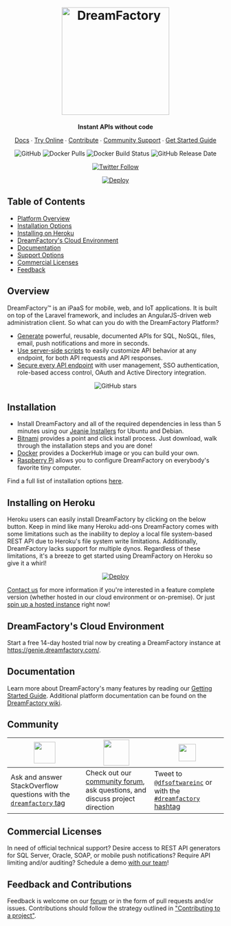 <h1 align="center">
    <a href="https://dreamfactory.com/"><img src="readme/vertical-logo-fullcolor.png" alt="DreamFactory" width="250" /></a>
</h1>

<p align="center">
    <strong>Instant APIs without code</strong>
</p>

<p align="center">
    <a href="https://wiki.dreamfactory.com">Docs</a> ∙ <a href="https://genie.dreamfactory.com">Try Online</a> ∙ <a href="https://github.com/dreamfactorysoftware/dreamfactory/blob/master/CONTRIBUTING.md">Contribute</a> ∙ <a href="http://community.dreamfactory.com/">Community Support</a> ∙ <a href="http://guide.dreamfactory.com/">Get Started Guide</a>
</p>

<p align="center">
    <img alt="GitHub" src="https://img.shields.io/github/license/dreamfactorysoftware/dreamfactory.svg?style=plastic">
    <img alt="Docker Pulls" src="https://img.shields.io/docker/pulls/dreamfactorysoftware/df-docker.svg?style=plastic">
    <img alt="Docker Build Status" src="https://img.shields.io/docker/build/dreamfactorysoftware/dreamfactory.svg?style=plastic">
    <img alt="GitHub Release Date" src="https://img.shields.io/github/release-date/dreamfactorysoftware/dreamfactory.svg?style=plastic">
</p>

<p align="center">
    <a href="https://twitter.com/dfsoftwareinc?lang=en"><img alt="Twitter Follow" src="https://img.shields.io/twitter/follow/dfsoftwareinc.svg?style=social"></a>
</p>

<p align="center">
<a href="https://heroku.com/deploy?template=https://github.com/heroku/node-js-getting-started">
  <img src="https://www.herokucdn.com/deploy/button.svg" alt="Deploy">
</a>
</p>

## Table of Contents

* <a href="#overview">Platform Overview</a>
* <a href="#installation">Installation Options</a>
* <a href="#heroku">Installing on Heroku</a>
* <a href="#hosted">DreamFactory's Cloud Environment</a>
* <a href="#documentation">Documentation</a>
* <a href="#community">Support Options</a>
* <a href="#commercial">Commercial Licenses</a>
* <a href="#feedback">Feedback</a>

<a name="overview"></a>
## Overview

DreamFactory™ is an iPaaS for mobile, web, and IoT applications. It is built on top of the Laravel framework, and includes an AngularJS-driven web administration client. So what can you do with the DreamFactory Platform?

* [Generate](http://guide.dreamfactory.com/docs/chapter03.html#generating-a-mysql-backed-api) powerful, reusable, documented APIs for SQL, NoSQL, files, email, push notifications and more in seconds.
* [Use server-side scripts](http://wiki.dreamfactory.com/DreamFactory/Tutorials/Server_Side_Scripting) to easily customize API behavior at any endpoint, for both API requests and API responses.
* [Secure every API endpoint](http://guide.dreamfactory.com/docs/chapter03.html#creating-a-role) with user management, SSO authentication, role-based access control, OAuth and Active Directory integration.

<p align="center">
    <img alt="GitHub stars" src="readme/ScreenRecording20190524at1.gif">
</p>

<a name="installation"></a>
## Installation

* Install DreamFactory and all of the required dependencies in less than 5 minutes using our [Jeanie Installers](https://github.com/dreamfactorysoftware/dreamfactory/tree/master/installers) for Ubuntu and Debian.
* [Bitnami](https://bitnami.com/stack/dreamfactory/installer) provides a point and click install process. Just download, walk through the installation steps and you are done!
* [Docker](http://wiki.dreamfactory.com/DreamFactory/Installation#Docker_Image) provides a DockerHub image or you can build your own.
* [Raspberry Pi](http://guide.dreamfactory.com/docs/raspberry-pi.html) allows you to configure DreamFactory on everybody's favorite tiny computer.

Find a full list of installation options [here](http://wiki.dreamfactory.com/DreamFactory/Installation).

<a name="heroku"></a>

## Installing on Heroku

Heroku users can easily install DreamFactory by clicking on the below button. Keep in mind like many Heroku add-ons DreamFactory comes with some limitations such as the inability to deploy a local file system-based REST API due to Heroku's file system write limitations. Additionally, DreamFactory lacks support for multiple dynos. Regardless of these limitations, it's a breeze to get started using DreamFactory on Heroku so give it a whirl!

<p align="center">
<a href="https://heroku.com/deploy?template=https://github.com/heroku/node-js-getting-started">
  <img src="https://www.herokucdn.com/deploy/button.svg" alt="Deploy">
</a>
</p>

<a href="#commercial">Contact us</a> for more information if you're interested in a feature complete version (whether hosted in our cloud environment or on-premise). Or just <a href="https://genie.dreamfactory.com/">spin up a hosted instance</a> right now! 

<a name="hosted"></a>
## DreamFactory's Cloud Environment

Start a free 14-day hosted trial now by creating a DreamFactory instance at <a href="https://genie.dreamfactory.com/">https://genie.dreamfactory.com/</a>.

<a name="documentation"></a>
## Documentation

Learn more about DreamFactory's many features by reading our [Getting Started Guide](http://guide.dreamfactory.com/).
Additional platform documentation can be found on the [DreamFactory wiki](http://wiki.dreamfactory.com).

<a name="community"></a>
## Community 

| <a href="https://stackoverflow.com/questions/tagged/dreamfactory"><img src="readme/stackoverflow.png" height="50px"/></a> | <a href="https://community.dreamfactory.com"><img src="readme/mark-gold.png" height="60px"/></a> | <a href="https://twitter.com/dfsoftwareinc"><img src="readme/twitter.png" height="40px"/></a> |
| --------------------------------------------------------------------------------------------------------------------------------------------------------------------------------------------- | ----------------------------------------------------------------------------------------------------------------------------------------------------------------------------- | ---------------------------------------------------------------------------------------------------------------------------------------------------------------------------------------------- |
| Ask and answer StackOverflow questions with the [`dreamfactory` tag](https://stackoverflow.com/questions/tagged/dreamfactory)                                                                               | Check out our [community forum](https://community.dreamfactory.com), ask questions, and discuss project direction                                                                                           | Tweet to [`@dfsoftwareinc`](https://twitter.com/dfsoftwareinc) or with the [`#dreamfactory` hashtag](https://twitter.com/search?q=%23dreamfactory&f=live)  

<a name="commercial"></a>
## Commercial Licenses

In need of official technical support? Desire access to REST API generators for SQL Server, Oracle, SOAP, or mobile
push notifications? Require API limiting and/or auditing? Schedule a demo [with our team](https://www.dreamfactory.com/demo/)!

<a name="feedback"></a>
## Feedback and Contributions

Feedback is welcome on our [forum](http://community.dreamfactory.com/) or in the form of pull requests and/or issues. Contributions should follow the strategy outlined in ["Contributing to a project"](http://help.github.com/articles/fork-a-repo#contributing-to-a-project).
